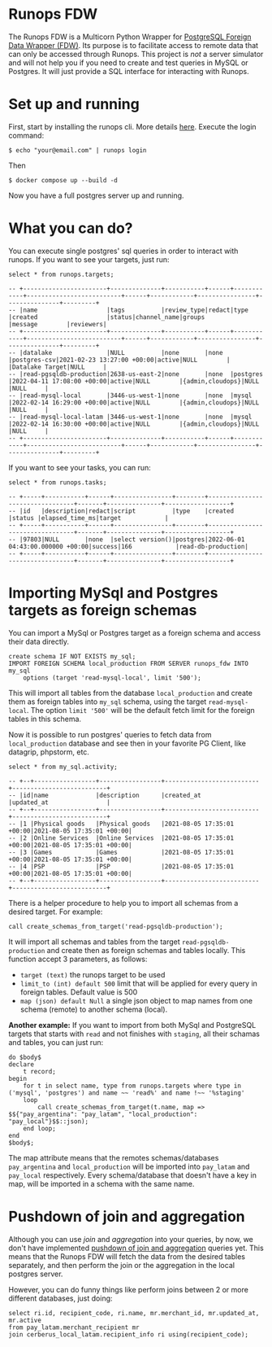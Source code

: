 # Runops FDW

The Runops FDW is a Multicorn Python Wrapper for [PostgreSQL Foreign Data Wrapper (FDW)](https://wiki.postgresql.org/wiki/Foreign_data_wrappers).
Its purpose is to facilitate access to remote data that can only be accessed through Runops.
This project is *not* a server simulator and will not help you if you need to create and test queries in MySQL or Postgres.
It will just provide a SQL interface for interacting with Runops.

# Set up and running

First, start by installing the runops cli. More details [here](https://runops.io/docs/developers/#setup).
Execute the login command:
```
$ echo "your@email.com" | runops login
```

Then
```
$ docker compose up --build -d
```

Now you have a full postgres server up and running.

# What you can do?

You can execute single postgres' sql queries in order to interact with runops.
If you want to see your targets, just run:
```postgresql
select * from runops.targets;

-- +-----------------------+--------------+-----------+------+------------+--------------------------+------+------------+----------------+---------------+---------+
-- |name                   |tags          |review_type|redact|type        |created                   |status|channel_name|groups          |message        |reviewers|
-- +-----------------------+--------------+-----------+------+------------+--------------------------+------+------------+----------------+---------------+---------+
-- |datalake               |NULL          |none       |none  |postgres-csv|2021-02-23 13:27:00 +00:00|active|NULL        |                |Datalake Target|NULL     |
-- |read-pgsqldb-production|2638-us-east-2|none       |none  |postgres    |2022-04-11 17:08:00 +00:00|active|NULL        |{admin,cloudops}|NULL           |NULL     |
-- |read-mysql-local       |3446-us-west-1|none       |none  |mysql       |2022-02-14 16:29:00 +00:00|active|NULL        |{admin,cloudops}|NULL           |NULL     |
-- |read-mysql-local-latam |3446-us-west-1|none       |none  |mysql       |2022-02-14 16:30:00 +00:00|active|NULL        |{admin,cloudops}|NULL           |NULL     |
-- +-----------------------+--------------+-----------+------+------------+--------------------------+------+------------+----------------+---------------+---------+

```

If you want to see your tasks, you can run:
```postgresql
select * from runops.tasks;

-- +-----+-----------+------+----------------+--------+---------------------------------+-------+---------------+------------------+
-- |id   |description|redact|script          |type    |created                          |status |elapsed_time_ms|target            |
-- +-----+-----------+------+----------------+--------+---------------------------------+-------+---------------+------------------+
-- |97803|NULL       |none  |select version()|postgres|2022-06-01 04:43:00.000000 +00:00|success|166            |read-db-production|
-- +-----+-----------+------+----------------+--------+---------------------------------+-------+---------------+------------------+
```

# Importing MySql and Postgres targets as foreign schemas

You can import a MySql or Postgres target as a foreign schema and access their data directly.

```postgresql
create schema IF NOT EXISTS my_sql;
IMPORT FOREIGN SCHEMA local_production FROM SERVER runops_fdw INTO my_sql
    options (target 'read-mysql-local', limit '500');
```

This will import all tables from the database `local_production` and create them as foreign tables into `my_sql` schema, using the target `read-mysql-local`.
The option `limit '500'` will be the default fetch limit for the foreign tables in this schema.

Now it is possible to run postgres' queries to fetch data from `local_production` database and see then in your favorite PG Client, like datagrip, phpstorm, etc.

```postgresql
select * from my_sql.activity;

-- +--+-----------------+-----------------+--------------------------+--------------------------+
-- |id|name             |description      |created_at                |updated_at                |
-- +--+-----------------+-----------------+--------------------------+--------------------------+
-- |1 |Physical goods   |Physical goods   |2021-08-05 17:35:01 +00:00|2021-08-05 17:35:01 +00:00|
-- |2 |Online Services  |Online Services  |2021-08-05 17:35:01 +00:00|2021-08-05 17:35:01 +00:00|
-- |3 |Games            |Games            |2021-08-05 17:35:01 +00:00|2021-08-05 17:35:01 +00:00|
-- |4 |PSP              |PSP              |2021-08-05 17:35:01 +00:00|2021-08-05 17:35:01 +00:00|
-- +--+-----------------+-----------------+--------------------------+--------------------------+
```

There is a helper procedure to help you to import all schemas from a desired target. For example:
```postgresql
call create_schemas_from_target('read-pgsqldb-production');
```
It will import all schemas and tables from the target `read-pgsqldb-production` and create then as foreign schemas and tables locally.
This function accept 3 parameters, as follows:
- `target (text)` the runops target to be used
- `limit_to (int) default 500` limit that will be applied for every query in foreign tables. Default value is 500
- `map (json) default Null` a single json object to map names from one schema (remote) to another schema (local).

**Another example:** If you want to import from both MySql and PostgreSQL targets that starts with `read` and not finishes with `staging`, all their schamas and tables, you can just run:
```postgresql
do $body$
declare
    t record;
begin
    for t in select name, type from runops.targets where type in ('mysql', 'postgres') and name ~~ 'read%' and name !~~ '%staging'
    loop
        call create_schemas_from_target(t.name, map => $${"pay_argentina": "pay_latam", "local_production": "pay_local"}$$::json);
    end loop;
end
$body$;
```
The map attribute means that the remotes schemas/databases `pay_argentina` and `local_production` will be imported into `pay_latam` and `pay_local` respectively.
Every schema/database that doesn't have a key in map, will be imported in a schema with the same name. 

# Pushdown of join and aggregation

Although you can use _join_ and _aggregation_ into your queries, by now, we don't have implemented [pushdown of join and aggregation](https://www.enterprisedb.com/blog/postgresql-aggregate-push-down-postgresfdw) queries yet.
This means that the Runops FDW will fetch the data from the desired tables separately, and then perform the join or the aggregation in the local postgres server.

However, you can do funny things like perform joins between 2 or more different databases, just doing:
```postgresql
select ri.id, recipient_code, ri.name, mr.merchant_id, mr.updated_at, mr.active 
from pay_latam.merchant_recipient mr
join cerberus_local_latam.recipient_info ri using(recipient_code);
```
